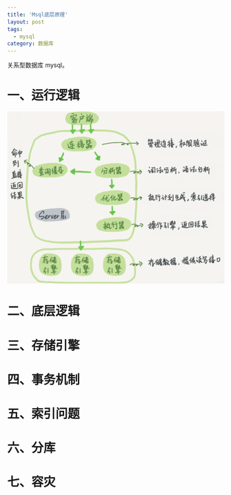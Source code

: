 ```yaml
---
title: 'Msql底层原理'
layout: post
tags:
  - mysql
category: 数据库
---
```

关系型数据库 mysql。

<!--more-->

# 一、运行逻辑
![20231030170238](https://raw.githubusercontent.com/QinL233/QinL233.github.io/master/images/微信截图_20231030170238.png)

# 二、底层逻辑

# 三、存储引擎

# 四、事务机制

# 五、索引问题

# 六、分库

# 七、容灾